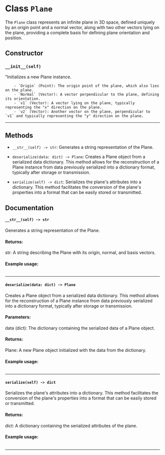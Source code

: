 # Class `Plane`
The `Plane` class represents an infinite plane in 3D space, defined uniquely by an origin point and a normal vector, along with two other vectors lying on the plane, providing a complete basis for defining plane orientation and position.

## Constructor

### `__init__(self)`
"Initializes a new Plane instance.

        - `Origin` (Point): The origin point of the plane, which also lies on the plane.
        - `Normal` (Vector): A vector perpendicular to the plane, defining its orientation.
        - `v1` (Vector): A vector lying on the plane, typically representing the "x" direction on the plane.
        - `v2` (Vector): Another vector on the plane, perpendicular to `v1` and typically representing the "y" direction on the plane.
        

---


## Methods

- `__str__(self) -> str`: Generates a string representation of the Plane.

        

- `deserialize(data: dict) -> Plane`: Creates a Plane object from a serialized data dictionary.
        This method allows for the reconstruction of a Plane instance from data previously serialized into a dictionary format, typically after storage or transmission.

        

- `serialize(self) -> dict`: Serializes the plane's attributes into a dictionary.
        This method facilitates the conversion of the plane's properties into a format that can be easily stored or transmitted.

        


## Documentation

#### `__str__(self) -> str`

Generates a string representation of the Plane.

#### Returns:
str: A string describing the Plane with its origin, normal, and basis vectors.

#### Example usage:
```python

```


---

#### `deserialize(data: dict) -> Plane`

Creates a Plane object from a serialized data dictionary.
This method allows for the reconstruction of a Plane instance from data previously serialized into a dictionary format, typically after storage or transmission.

#### Parameters:
data (dict): The dictionary containing the serialized data of a Plane object.

#### Returns:
Plane: A new Plane object initialized with the data from the dictionary.

#### Example usage:
```python

```


---

#### `serialize(self) -> dict`

Serializes the plane's attributes into a dictionary.
This method facilitates the conversion of the plane's properties into a format that can be easily stored or transmitted.

#### Returns:
dict: A dictionary containing the serialized attributes of the plane.

#### Example usage:
```python

```


---

